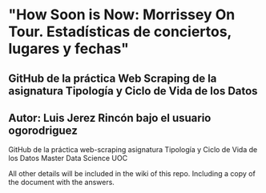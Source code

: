 # "How Soon is Now: Morrissey On Tour. Estadísticas de conciertos, lugares y fechas"

## GitHub de la práctica Web Scraping de la asignatura Tipología y Ciclo de Vida de los Datos

## Autor: Luis Jerez Rincón bajo el usuario ogorodriguez 

GitHub de la práctica web-scraping asignatura Tipología y Ciclo de Vida de los Datos Master Data Science UOC

All other details will be included in the wiki of this repo.  Including a copy of the document with the answers.

